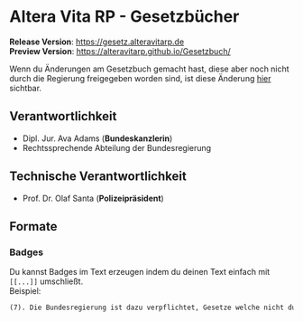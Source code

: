 # Altera Vita RP - Gesetzbücher

**Release Version**: https://gesetz.alteravitarp.de<br/>
**Preview Version**: https://alteravitarp.github.io/Gesetzbuch/

Wenn du Änderungen am Gesetzbuch gemacht hast, diese aber noch nicht durch die Regierung freigegeben worden sind,
ist diese Änderung [hier](https://alteravitarp.github.io/Gesetzbuch/) sichtbar.

## Verantwortlichkeit

- Dipl. Jur. Ava Adams (**Bundeskanzlerin**)
- Rechtssprechende Abteilung der Bundesregierung

## Technische Verantwortlichkeit

- Prof. Dr. Olaf Santa (**Polizeipräsident**)


## Formate

### Badges

Du kannst Badges im Text erzeugen indem du deinen Text einfach mit `[[...]]` umschließt.<br/>
Beispiel:<br/>
```md
(7). Die Bundesregierung ist dazu verpflichtet, Gesetze welche nicht durch [[§2 Abs. 4]] abgelehnt worden sind, innerhalb von 48 Stunden zu veröffentlichen.
```
